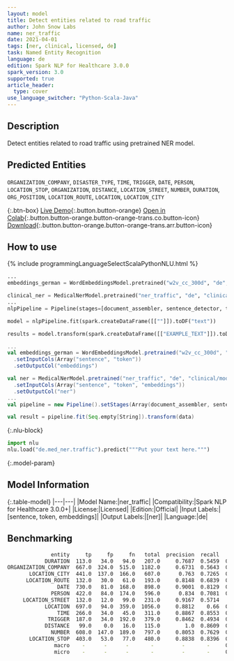 ```yaml
---
layout: model
title: Detect entities related to road traffic
author: John Snow Labs
name: ner_traffic
date: 2021-04-01
tags: [ner, clinical, licensed, de]
task: Named Entity Recognition
language: de
edition: Spark NLP for Healthcare 3.0.0
spark_version: 3.0
supported: true
article_header:
  type: cover
use_language_switcher: "Python-Scala-Java"
---
```



## Description


Detect entities related to road traffic using pretrained NER model.


## Predicted Entities


`ORGANIZATION_COMPANY`, `DISASTER_TYPE`, `TIME`, `TRIGGER`, `DATE`, `PERSON`, `LOCATION_STOP`, `ORGANIZATION`, `DISTANCE`, `LOCATION_STREET`, `NUMBER`, `DURATION`, `ORG_POSITION`, `LOCATION_ROUTE`, `LOCATION`, `LOCATION_CITY`


{:.btn-box}
[Live Demo](https://demo.johnsnowlabs.com/healthcare/NER_TRAFFIC_DE/){:.button.button-orange}
[Open in Colab](https://colab.research.google.com/github/JohnSnowLabs/spark-nlp-workshop/blob/master/tutorials/Certification_Trainings/Healthcare/1.Clinical_Named_Entity_Recognition_Model.ipynb){:.button.button-orange.button-orange-trans.co.button-icon}
[Download](https://s3.amazonaws.com/auxdata.johnsnowlabs.com/clinical/models/ner_traffic_de_3.0.0_3.0_1617260858901.zip){:.button.button-orange.button-orange-trans.arr.button-icon}


## How to use






<div class="tabs-box" markdown="1">
{% include programmingLanguageSelectScalaPythonNLU.html %}

```python
...
embeddings_german = WordEmbeddingsModel.pretrained("w2v_cc_300d", "de", "clinical/models").setInputCols(["sentence", "token"]).setOutputCol("embeddings")

clinical_ner = MedicalNerModel.pretrained("ner_traffic", "de", "clinical/models").setInputCols(["sentence", "token", "embeddings"]).setOutputCol("ner")
...
nlpPipeline = Pipeline(stages=[document_assembler, sentence_detector, tokenizer, embeddings_german, clinical_ner, ner_converter])

model = nlpPipeline.fit(spark.createDataFrame([[""]]).toDF("text"))

results = model.transform(spark.createDataFrame([["EXAMPLE_TEXT"]]).toDF("text"))
```
```scala
...
val embeddings_german = WordEmbeddingsModel.pretrained("w2v_cc_300d", "de", "clinical/models")
  .setInputCols(Array("sentence", "token"))
  .setOutputCol("embeddings")

val ner = MedicalNerModel.pretrained("ner_traffic", "de", "clinical/models")
  .setInputCols(Array("sentence", "token", "embeddings"))
  .setOutputCol("ner")
...
val pipeline = new Pipeline().setStages(Array(document_assembler, sentence_detector, tokenizer, embeddings_german, ner, ner_converter))

val result = pipeline.fit(Seq.empty[String]).transform(data)
```


{:.nlu-block}
```python
import nlu
nlu.load("de.med_ner.traffic").predict("""Put your text here.""")
```

</div>


{:.model-param}
## Model Information


{:.table-model}
|---|---|
|Model Name:|ner_traffic|
|Compatibility:|Spark NLP for Healthcare 3.0.0+|
|License:|Licensed|
|Edition:|Official|
|Input Labels:|[sentence, token, embeddings]|
|Output Labels:|[ner]|
|Language:|de|




## Benchmarking
```bash
              entity     tp     fp     fn   total  precision  recall      f1
            DURATION  113.0   34.0   94.0   207.0     0.7687  0.5459  0.6384
ORGANIZATION_COMPANY  667.0  324.0  515.0  1182.0     0.6731  0.5643  0.6139
       LOCATION_CITY  441.0  137.0  166.0   607.0      0.763  0.7265  0.7443
      LOCATION_ROUTE  132.0   30.0   61.0   193.0     0.8148  0.6839  0.7437
                DATE  730.0   81.0  168.0   898.0     0.9001  0.8129  0.8543
              PERSON  422.0   84.0  174.0   596.0      0.834  0.7081  0.7659
     LOCATION_STREET  132.0   12.0   99.0   231.0     0.9167  0.5714   0.704
            LOCATION  697.0   94.0  359.0  1056.0     0.8812    0.66  0.7547
                TIME  266.0   34.0   45.0   311.0     0.8867  0.8553  0.8707
             TRIGGER  187.0   34.0  192.0   379.0     0.8462  0.4934  0.6233
            DISTANCE   99.0    0.0   16.0   115.0        1.0  0.8609  0.9252
              NUMBER  608.0  147.0  189.0   797.0     0.8053  0.7629  0.7835
       LOCATION_STOP  403.0   53.0   77.0   480.0     0.8838  0.8396  0.8611
               macro    -      -      -       -         -       -     0.6528
               micro    -      -      -       -         -       -     0.7261
```
<!--stackedit_data:
eyJoaXN0b3J5IjpbMTkzOTk3MjM5OF19
-->
